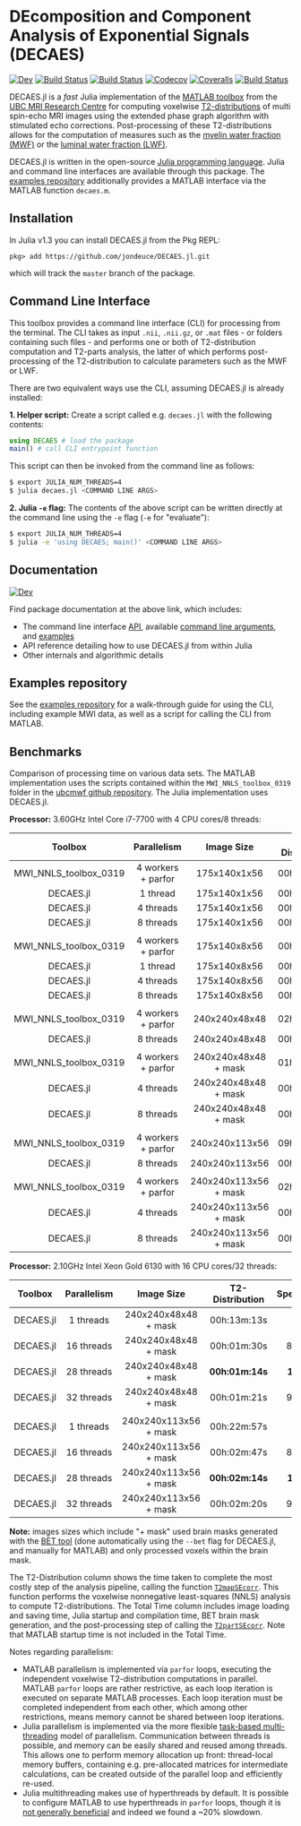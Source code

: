 # DEcomposition and Component Analysis of Exponential Signals (DECAES)

<!-- [![Stable](https://img.shields.io/badge/docs-stable-blue.svg)](https://jondeuce.github.io/DECAES.jl/stable) -->
[![Dev](https://img.shields.io/badge/docs-dev-blue.svg)](https://jondeuce.github.io/DECAES.jl/dev)
[![Build Status](https://travis-ci.com/jondeuce/DECAES.jl.svg?branch=master)](https://travis-ci.com/jondeuce/DECAES.jl)
[![Build Status](https://ci.appveyor.com/api/projects/status/github/jondeuce/DECAES.jl?svg=true)](https://ci.appveyor.com/project/jondeuce/DECAES-jl)
[![Codecov](https://codecov.io/gh/jondeuce/DECAES.jl/branch/master/graph/badge.svg)](https://codecov.io/gh/jondeuce/DECAES.jl)
[![Coveralls](https://coveralls.io/repos/github/jondeuce/DECAES.jl/badge.svg?branch=master)](https://coveralls.io/github/jondeuce/DECAES.jl?branch=master)
[![Build Status](https://api.cirrus-ci.com/github/jondeuce/DECAES.jl.svg)](https://cirrus-ci.com/github/jondeuce/DECAES.jl)

DECAES.jl is a *fast* Julia implementation of the [MATLAB toolbox](https://mriresearch.med.ubc.ca/news-projects/myelin-water-fraction/) from the [UBC MRI Research Centre](https://mriresearch.med.ubc.ca/) for computing voxelwise [T2-distributions](https://doi.org/10.1016/0022-2364(89)90011-5) of multi spin-echo MRI images using the extended phase graph algorithm with stimulated echo corrections.
Post-processing of these T2-distributions allows for the computation of measures such as the [myelin water fraction (MWF)](https://doi.org/10.1002/mrm.1910310614) or the [luminal water fraction (LWF)](https://doi.org/10.1148/radiol.2017161687).

DECAES.jl is written in the open-source [Julia programming language](https://julialang.org/).
Julia and command line interfaces are available through this package.
The [examples repository](https://github.com/jondeuce/mwiexamples) additionally provides a MATLAB interface via the MATLAB function `decaes.m`.

## Installation

In Julia v1.3 you can install DECAES.jl from the Pkg REPL:
```
pkg> add https://github.com/jondeuce/DECAES.jl.git
```
which will track the `master` branch of the package.

## Command Line Interface

This toolbox provides a command line interface (CLI) for processing from the terminal.
The CLI takes as input `.nii`, `.nii.gz`, or `.mat` files - or folders containing such files - and performs one or both of T2-distribution computation and T2-parts analysis, the latter of which performs post-processing of the T2-distribution to calculate parameters such as the MWF or LWF.

There are two equivalent ways use the CLI, assuming DECAES.jl is already installed:

**1. Helper script:** Create a script called e.g. `decaes.jl` with the following contents:

```julia
using DECAES # load the package
main() # call CLI entrypoint function
```

This script can then be invoked from the command line as follows:

```bash
$ export JULIA_NUM_THREADS=4
$ julia decaes.jl <COMMAND LINE ARGS>
```

**2. Julia `-e` flag:** The contents of the above script can be written directly at the command line using the `-e` flag (`-e` for "evaluate"):

```bash
$ export JULIA_NUM_THREADS=4
$ julia -e 'using DECAES; main()' <COMMAND LINE ARGS>
```

## Documentation

[![Dev](https://img.shields.io/badge/docs-dev-blue.svg)](https://jondeuce.github.io/DECAES.jl/dev)

Find package documentation at the above link, which includes:
* The command line interface [API](https://jondeuce.github.io/DECAES.jl/dev/cli), available [command line arguments](https://jondeuce.github.io/DECAES.jl/dev/cli/#Arguments-1), and [examples](https://jondeuce.github.io/DECAES.jl/dev/cli/#Examples-1)
* API reference detailing how to use DECAES.jl from within Julia
* Other internals and algorithmic details

## Examples repository

See the [examples repository](https://github.com/jondeuce/mwiexamples) for a walk-through guide for using the CLI, including example MWI data, as well as a script for calling the CLI from MATLAB.

## Benchmarks

Comparison of processing time on various data sets.
The MATLAB implementation uses the scripts contained within the `MWI_NNLS_toolbox_0319` folder in the [ubcmwf github repository](https://github.com/ubcmri/ubcmwf).
The Julia implementation uses DECAES.jl.

**Processor:** 3.60GHz Intel Core i7-7700 with 4 CPU cores/8 threads:

<center>

| Toolbox                | Parallelism        | Image Size             | T2-Distribution | Speedup   | Total Time   | Speedup   |
| :---:                  | :---:              | :---:                  | :---:           | :---:     | :---:        | :---:     |
| MWI_NNLS_toolbox_0319  | 4 workers + parfor | 175x140x1x56           | 00h:03m:03s     |    -      | 00h:03m:04s  |    -      |
| DECAES.jl              | 1 thread           | 175x140x1x56           | 00h:00m:14s     | **13X**   | 00h:00m:27s  | **6.8X**  |
| DECAES.jl              | 4 threads          | 175x140x1x56           | 00h:00m:04s     | **46X**   | 00h:00m:19s  | **9.7X**  |
| DECAES.jl              | 8 threads          | 175x140x1x56           | 00h:00m:03s     | **61X**   | 00h:00m:16s  | **12X**   |
|                        |                    |                        |                 |           |              |           |
| MWI_NNLS_toolbox_0319  | 4 workers + parfor | 175x140x8x56           | 00h:19m:56s     | -         | 00h:20m:02s  | -         |
| DECAES.jl              | 1 thread           | 175x140x8x56           | 00h:01m:54s     | **10X**   | 00h:02m:11s  | **9.2X**  |
| DECAES.jl              | 4 threads          | 175x140x8x56           | 00h:00m:42s     | **28X**   | 00h:00m:59s  | **20X**   |
| DECAES.jl              | 8 threads          | 175x140x8x56           | 00h:00m:26s     | **46X**   | 00h:00m:41s  | **29X**   |
|                        |                    |                        |                 |           |              |           |
| MWI_NNLS_toolbox_0319  | 4 workers + parfor | 240x240x48x48          | 02h:53m:13s     | -         | 02h:54m:24s  | -         |
| DECAES.jl              | 8 threads          | 240x240x48x48          | 00h:04m:25s     | **39X**   | 00h:05m:03s  | **35X**   |
|                        |                    |                        |                 |           |              |           |
| MWI_NNLS_toolbox_0319  | 4 workers + parfor | 240x240x48x48 + mask   | 01h:29m:35s     | -         | 01h:30m:37s  | -         |
| DECAES.jl              | 4 threads          | 240x240x48x48 + mask   | 00h:02m:11s     | **41X**   | 00h:02m:46s  | **33X**   |
| DECAES.jl              | 8 threads          | 240x240x48x48 + mask   | 00h:01m:47s     | **50X**   | 00h:02m:15s  | **40X**   |
|                        |                    |                        |                 |           |              |           |
| MWI_NNLS_toolbox_0319  | 4 workers + parfor | 240x240x113x56         | 09h:35m:17s     | -         | 09h:39m:33s  | -         |
| DECAES.jl              | 8 threads          | 240x240x113x56         | 00h:14m:36s     | **39X**   | 00h:16m:40s  | **35X**   |
|                        |                    |                        |                 |           |              |           |
| MWI_NNLS_toolbox_0319  | 4 workers + parfor | 240x240x113x56 + mask  | 02h:25m:19s     | -         | 02h:27m:52s  | -         |
| DECAES.jl              | 4 threads          | 240x240x113x56 + mask  | 00h:04m:15s     | **30X**   | 00h:05m:07s  | **29X**   |
| DECAES.jl              | 8 threads          | 240x240x113x56 + mask  | 00h:02m:59s     | **49X**   | 00h:03m:49s  | **39X**   |

</center>

**Processor:** 2.10GHz Intel Xeon Gold 6130 with 16 CPU cores/32 threads:

<center>

| Toolbox                | Parallelism        | Image Size             | T2-Distribution | Speedup   | Total Time      | Speedup   |
| :---:                  | :---:              | :---:                  | :---:           | :---:     | :---:           | :---:     |
| DECAES.jl              | 1 threads          | 240x240x48x48 + mask   | 00h:13m:13s     | -         | 00h:13m:41s     | -         |
| DECAES.jl              | 16 threads         | 240x240x48x48 + mask   | 00h:01m:30s     | 8.8X      | 00h:01m:58s     | 7.0X      |
| DECAES.jl              | 28 threads         | 240x240x48x48 + mask   | **00h:01m:14s** | **11X**   | **00h:01m:41s** | **8.1X**  |
| DECAES.jl              | 32 threads         | 240x240x48x48 + mask   | 00h:01m:21s     | 9.8X      | 00h:01m:49s     | 7.5X      |
|                        |                    |                        |                 |           |                 |           |
| DECAES.jl              | 1 threads          | 240x240x113x56 + mask  | 00h:22m:57s     | -         | 00h:23m:46s     | -         |
| DECAES.jl              | 16 threads         | 240x240x113x56 + mask  | 00h:02m:47s     | 8.2X      | 00h:03m:37s     | 6.6X      |
| DECAES.jl              | 28 threads         | 240x240x113x56 + mask  | **00h:02m:14s** | **10X**   | **00h:02m:58s** | **8.0X**  |
| DECAES.jl              | 32 threads         | 240x240x113x56 + mask  | 00h:02m:20s     | 9.8X      | 00h:03m:06s     | 7.7X      |

</center>

**Note:** images sizes which include "+ mask" used brain masks generated with the [BET tool](https://fsl.fmrib.ox.ac.uk/fsl/fslwiki/BET/UserGuide) (done automatically using the `--bet` flag for DECAES.jl, and manually for MATLAB) and only processed voxels within the brain mask.

The T2-Distribution column shows the time taken to complete the most costly step of the analysis pipeline, calling the function [`T2mapSEcorr`](https://jondeuce.github.io/DECAES.jl/dev/ref.html#DECAES.T2mapSEcorr).
This function performs the voxelwise nonnegative least-squares (NNLS) analysis to compute T2-distributions.
The Total Time column includes image loading and saving time, Julia startup and compilation time, BET brain mask generation, and the post-processing step of calling the [`T2partSEcorr`](https://jondeuce.github.io/DECAES.jl/dev/ref.html#DECAES.T2partSEcorr).
Note that MATLAB startup time is not included in the Total Time.

Notes regarding parallelism:
* MATLAB parallelism is implemented via `parfor` loops, executing the independent voxelwise T2-distribution computations in parallel.
MATLAB `parfor` loops are rather restrictive, as each loop iteration is executed on separate MATLAB processes.
Each loop iteration must be completed independent from each other, which among other restrictions, means memory cannot be shared between loop iterations.
* Julia parallelism is implemented via the more flexible [task-based multi-threading](https://julialang.org/blog/2019/07/multithreading) model of parallelism.
Communication between threads is possible, and memory can be easily shared and reused among threads.
This allows one to perform memory allocation up front: thread-local memory buffers, containing e.g. pre-allocated matrices for intermediate calculations, can be created outside of the parallel loop and efficiently re-used.
* Julia multithreading makes use of hyperthreads by default.
It is possible to configure MATLAB to use hyperthreads in `parfor` loops, though it is [not generally beneficial](https://www.mathworks.com/matlabcentral/answers/80129-definitive-answer-for-hyperthreading-and-the-parallel-computing-toolbox-pct) and indeed we found a ~20% slowdown.
